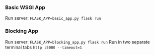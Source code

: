 ### Basic WSGI App
Run server: `FLASK_APP=basic_app.py flask run`

### Blocking App
Run server: `FLASK_APP=blocking_app.py flask run`
Run in two separate terminal tabs `http :5000 --timeout=1`
